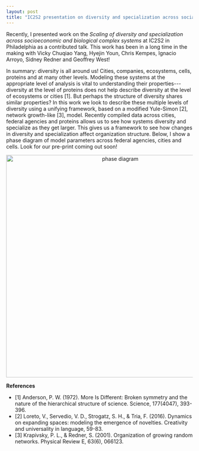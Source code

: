 ```yaml
---
layout: post
title: "IC2S2 presentation on diversity and specialization across social and biological systems"
---
```


Recently, I presented work on the *Scaling of diversity and specialization across socioeconomic and biological complex systems* at IC2S2 in Philadelphia as a contributed talk.
This work has been in a long time in the making with Vicky Chuqiao Yang, Hyejin Youn, Chris Kempes, Ignacio Arroyo, Sidney Redner and
Geoffrey West!

In summary: diversity is all around us! Cities, companies, ecosystems, cells, proteins and at many other levels. Modeling these systems at the appropriate level of analysis is vital to understanding their properties---diversity at the level of proteins does not help describe diversity at the level of ecosystems or cities [1]. But perhaps the structure of diversity shares similar properties? 
In this work we look to describe these multiple levels of diversity using a unifying framework, based on a modified Yule-Simon [2], network growth-like [3], model. Recently compiled data across cities, federal agencies and proteins allows us to see how systems diversity and specialize as they get larger.
This gives us a framework to see how changes in diversity and specialization affect organization structure. Below, I show a phase diagram of model parameters across federal agencies, cities and cells. Look for our pre-print coming out soon!

<div style="text-align: center;">
  <img src="https://jamesholehouse.github.io/_posts/phase-d.png" alt="phase diagram" title="Phase diagram of model parameters across federal agencies, cities and cells" width="600" height="600">
</div>

**References**

* [1] Anderson, P. W. (1972). More Is Different: Broken symmetry and the nature of the hierarchical structure of science. Science, 177(4047), 393-396.
* [2] Loreto, V., Servedio, V. D., Strogatz, S. H., & Tria, F. (2016). Dynamics on expanding spaces: modeling the emergence of novelties. Creativity and universality in language, 59-83.
* [3] Krapivsky, P. L., & Redner, S. (2001). Organization of growing random networks. Physical Review E, 63(6), 066123.
